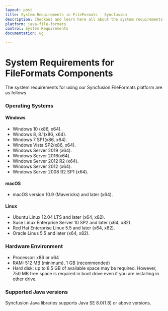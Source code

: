 ```yaml
---
layout: post
title: System Requirements in FileFormats - Syncfusion
description: Checkout and learn here all about the system requirements needed to use Syncfusion FileFormats Components.
platform: java-file-formats
control: System Requirements
documentation: ug

---
```

# System Requirements for FileFormats Components

The system requirements for using our Syncfusion FileFormats platform are as follows

### Operating Systems

#### Windows

* Windows 10 (x86, x64).
* Windows 8, 8.1(x86, x64).
* Windows 7 SP1(x86, x64).
* Windows Vista SP2(x86, x64).
* Windows Server 2019 (x64).
* Windows Server 2016(x64).
* Windows Server 2012 R2 (x64).
* Windows Server 2012 (x64).
* Windows Server 2008 R2 SP1 (x64).

#### macOS

* macOS version 10.9 (Mavericks) and later (x64).

#### Linux

* Ubuntu Linux 12.04 LTS and later (x64, x82).
* Suse Linux Enterprise Server 10 SP2 and later (x64, x82).
* Red Hat Enterprise Linux 5.5 and later (x64, x82).
* Oracle Linus 5.5 and later (x64, x82).

### Hardware Environment

* Processor: x86 or x64
* RAM: 512 MB (minimum), 1 GB (recommended)
* Hard disk: up to 8.5 GB of available space may be required. However, 750 MB free space is required in boot drive even if you are installing in other drive.

### Supported Java versions

Syncfusion Java libraries supports Java SE 8.0(1.8) or above versions.

